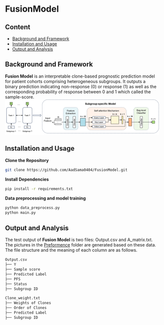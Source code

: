 # FusionModel

## Content
- [Background and Framework](https://github.com/AadSama0404/FusionModel/blob/main/README.md#background-and-framework)
- [Installation and Usage](https://github.com/AadSama0404/FusionModel/blob/main/README.md#installation-and-usage)
- [Output and Analysis](https://github.com/AadSama0404/FusionModel/blob/main/README.md#output-and-analysis)

## Background and Framework
**Fusion Model** is an interpretable clone-based prognostic prediction model for patient cohorts comprising heterogeneous subgroups. It outputs a binary prediction indicating non-response (0) or response (1) as well as the corresponding probability of response between 0 and 1 which called the sample-score.
![](Overview.png)

## Installation and Usage
**Clone the Repository**
```sh
git clone https://github.com/AadSama0404/FusionModel.git
```
**Install Dependencies**
```sh
pip install -r requirements.txt
```
**Data preprocessing and model training**
```sh
python data_preprocess.py
python main.py
```

## Output and Analysis
The test output of **Fusion Model** is two files: Output.csv and A_matrix.txt. The pictures in the [Preformence](https://github.com/AadSama0404/FusionModel/tree/main/Performance) folder are generated based on these data. The file structure and the meaning of each column are as follows.
```
Output.csv 
├── Y
├── Sample score
├── Predicted Label
├── PFS
├── Status
├── Subgroup ID
```
```
Clone_weight.txt 
├── Weights of Clones
├── Order of Clones
├── Predicted Label
├── Subgroup ID
```
